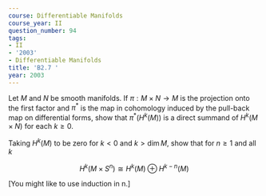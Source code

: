 ```yaml
---
course: Differentiable Manifolds
course_year: II
question_number: 94
tags:
- II
- '2003'
- Differentiable Manifolds
title: 'B2.7 '
year: 2003
---
```



Let $M$ and $N$ be smooth manifolds. If $\pi: M \times N \rightarrow M$ is the projection onto the first factor and $\pi^{*}$ is the map in cohomology induced by the pull-back map on differential forms, show that $\pi^{*}\left(H^{k}(M)\right)$ is a direct summand of $H^{k}(M \times N)$ for each $k \geqslant 0$.

Taking $H^{k}(M)$ to be zero for $k<0$ and $k>\operatorname{dim} M$, show that for $n \geqslant 1$ and all $k$

$$H^{k}\left(M \times S^{n}\right) \cong H^{k}(M) \oplus H^{k-n}(M)$$

[You might like to use induction in n.]